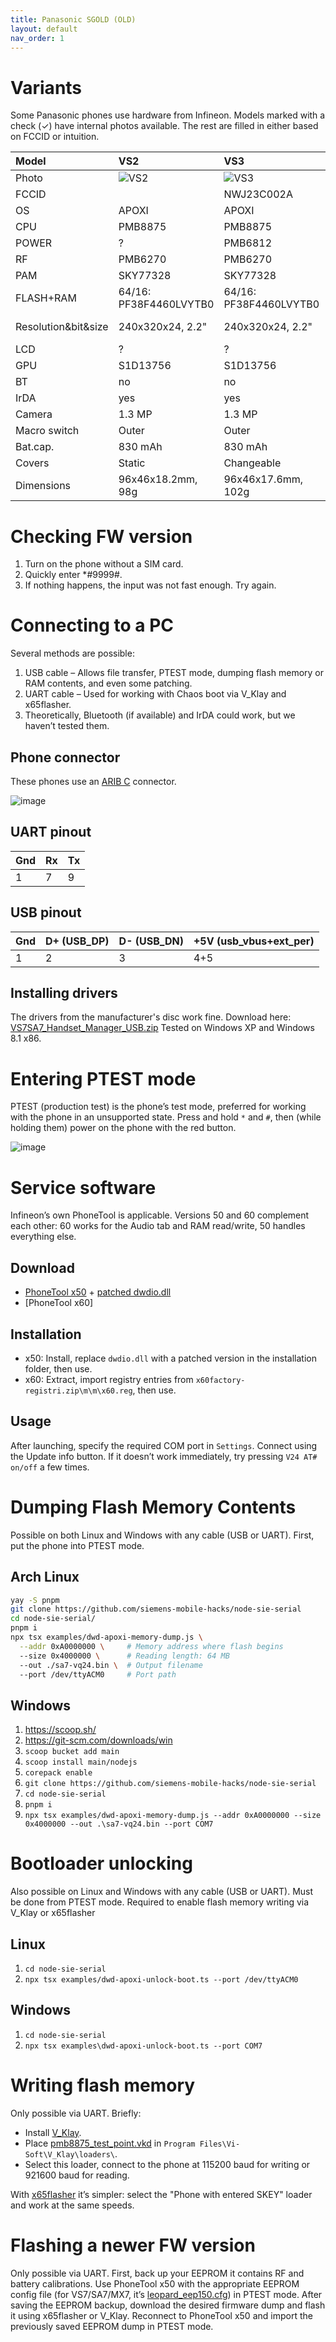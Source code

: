```yaml
---
title: Panasonic SGOLD (OLD)
layout: default
nav_order: 1
---
```


# Variants
Some Panasonic phones use hardware from Infineon.
Models marked with a check (✓) have internal photos available. The rest are filled in either based on FCCID or intuition.

| Model | VS2 | VS3 | VS6 | VS7 ☑ | SA6 | SA7 ☑ | MX6 | MX7 |
|:--|:-- |:--|:--|:--|:--|:--|:--|:--|
| Photo | ![VS2](https://github.com/user-attachments/assets/3970d9d2-4997-4ee7-8199-1d242b6392e7) | ![VS3](https://github.com/user-attachments/assets/ea404699-12d5-45ac-88ef-e393aec35ee6) | ![VS6](https://github.com/user-attachments/assets/4d3c0ff2-6613-404c-8da6-b133006e0809) | ![VS7](https://github.com/user-attachments/assets/a80d1aaa-0858-4a81-93bc-562fdc47fcb9) | ![SA6](https://github.com/user-attachments/assets/ff238909-d572-4393-bad6-182b5c3ea40d) | ![SA7](https://github.com/user-attachments/assets/d55911c1-6170-47ae-98e9-cea1379ba54e) | ![MX6](https://github.com/user-attachments/assets/c5c0cb63-464b-491d-8670-4e7391f54367) | ![MX7](https://github.com/user-attachments/assets/8267fd59-19ed-4d77-ba9c-67364800a314) |
| FCCID |  | NWJ23C002A |   | NWJ26C001A |   |   |   |   |
| OS | APOXI | APOXI | APOXI | APOXI | APOXI | APOXI | APOXI | APOXI |
| CPU | PMB8875 | PMB8875 | PMB8875 | PMB8875 | PMB8875 | PMB8875 | PMB8875 | PMB8875 |
| POWER | ? | PMB6812 | ? | PMB6811 | ? | PMB6811 | ? | PMB6811 |
| RF | PMB6270 | PMB6270 | PMB6270 | PMB6270 | PMB6270 | PMB6270 | PMB6270 | PMB6270 |
| PAM | SKY77328 | SKY77328 | SKY77328 | SKY77328 | SKY77328 | SKY77328 | SKY77328 | SKY77328 |
| FLASH+RAM | 64/16: PF38F4460LVYTB0 | 64/16: PF38F4460LVYTB0 | 64/16: PF38F4460LVYTB0 | 64/16: PF38F4460LVYTB0 | 64/16: PF38F4460LVYTB0 | 64/16: PF38F4460LVYTB0 | 64/16: PF38F4460LVYTB0 | 64/16: PF38F4460LVYTB0 |
| Resolution&bit&size | 240x320x24, 2.2" | 240x320x24, 2.2" | 240x320x24, 2.2" | 240x320x24, 2.5" & 96x64x12 | 240x320x24, 2.2" | 240x320x24, 2.5" & 96x64x12 | 240x320x24, 2.2" | 240x320x24, 2.5" & 96x64x12 |
| LCD | ? | ? | ? | ? | ? | ? | ? | ? |
| GPU | S1D13756 | S1D13756 | S1D13756 | S1D13756 | S1D13756 | S1D13756 | S1D13756 | S1D13756 |
| BT | no | no | PMB8761 | PMB8761 | no | PMB8761 | no | PMB8761 |
| IrDA | yes | yes | yes | yes | yes | yes | yes | yes |
| Camera | 1.3 MP | 1.3 MP | 2.0 MP | 2.0 MP | 1.3 MP | 2.0 MP | 1.3 MP | 2.0 MP |
| Macro switch | Outer | Outer | Inner | Inner | Outer | Inner | Outer | Inner |
| Bat.cap. | 830 mAh | 830 mAh | 830 mAh | 830 mAh | 1660 mAh | 1660 mAh | 1660 mAh | 1660 mAh |
| Covers | Static | Changeable | Static | Changeable | Static | Static | Changeable | Changeable |
| Dimensions | 96x46x18.2mm, 98g | 96x46x17.6mm, 102g | 96x46x21mm, 101g | 102x51x18.8mm, 113g | 96x47x25mm, 127g | 102x53x26mm, 140g | 96x46x26mm, 130g | 102x51x26mm, 144g |

# Checking FW version
1. Turn on the phone without a SIM card.
2. Quickly enter *#9999#.
3. If nothing happens, the input was not fast enough. Try again.

# Connecting to a PC
Several methods are possible:
1. USB cable – Allows file transfer, PTEST mode, dumping flash memory or RAM contents, and even some patching.
2. UART cable – Used for working with Chaos boot via V_Klay and x65flasher.
3. Theoretically, Bluetooth (if available) and IrDA could work, but we haven’t tested them.

## Phone connector
These phones use an [ARIB C](https://www.arib.or.jp/english/html/overview/doc/STD-T63V13_30/3_T12/ARIB-TR-T12/R99/27/A27A01-330.pdf) connector.

![image](https://github.com/user-attachments/assets/23028c6c-59e3-4a88-bace-2b53dcbf5321)

## UART pinout

| Gnd | Rx | Tx |
|:--|:--|:--|
| 1 | 7 | 9 |

## USB pinout

| Gnd | D+ (USB_DP) | D- (USB_DN) | +5V (usb_vbus+ext_per) |
|:--|:--|:--|:--| 
| 1 | 2 | 3 | 4+5 |

## Installing drivers
The drivers from the manufacturer's disc work fine. Download here: [VS7SA7_Handset_Manager_USB.zip](https://fw.fasoley.net/?file=panasonic/VS7SA7_Handset_Manager_USB.zip)
Tested on Windows XP and Windows 8.1 x86.

# Entering PTEST mode
PTEST (production test) is the phone’s test mode, preferred for working with the phone in an unsupported state.
Press and hold `*` and `#`, then (while holding them) power on the phone with the red button.

![image](https://github.com/user-attachments/assets/b32179f7-6506-4a3c-9c57-53b8aafaf066)

# Service software
Infineon’s own PhoneTool is applicable. Versions 50 and 60 complement each other: 60 works for the Audio tab and RAM read/write, 50 handles everything else.

## Download
- [PhoneTool x50](https://fw.fasoley.net/?file=panasonic/phonetool/PhoneTool%2050_setup.exe) + [patched dwdio.dll](https://fw.fasoley.net/?file=panasonic/phonetool/dwdio.dll)
- [PhoneTool x60]

## Installation
- x50: Install, replace `dwdio.dll` with a patched version in the installation folder, then use.
- x60: Extract, import registry entries from `x60factory-registri.zip\m\m\x60.reg`, then use.

## Usage
After launching, specify the required COM port in `Settings`.
Connect using the Update info button. If it doesn’t work immediately, try pressing `V24 AT# on/off` a few times.

# Dumping Flash Memory Contents
Possible on both Linux and Windows with any cable (USB or UART).
First, put the phone into PTEST mode.

## Arch Linux
```bash
yay -S pnpm
git clone https://github.com/siemens-mobile-hacks/node-sie-serial
cd node-sie-serial/
pnpm i
npx tsx examples/dwd-apoxi-memory-dump.js \
  --addr 0xA0000000 \     # Memory address where flash begins
  --size 0x4000000 \      # Reading length: 64 MB
  --out ./sa7-vq24.bin \  # Output filename
  --port /dev/ttyACM0     # Port path
```

## Windows
1. https://scoop.sh/
2. https://git-scm.com/downloads/win
3. `scoop bucket add main`
4. `scoop install main/nodejs`
5. `corepack enable`
6. `git clone https://github.com/siemens-mobile-hacks/node-sie-serial`
7. `cd node-sie-serial`
8. `pnpm i`
9. `npx tsx examples/dwd-apoxi-memory-dump.js --addr 0xA0000000 --size 0x4000000 --out .\sa7-vq24.bin --port COM7`

# Bootloader unlocking
Also possible on Linux and Windows with any cable (USB or UART).
Must be done from PTEST mode.
Required to enable flash memory writing via V_Klay or x65flasher

## Linux
1. `cd node-sie-serial`
2. `npx tsx examples/dwd-apoxi-unlock-boot.ts --port /dev/ttyACM0`

## Windows
1. `cd node-sie-serial`
2. `npx tsx examples\dwd-apoxi-unlock-boot.ts --port COM7`

# Writing flash memory
Only possible via UART.
Briefly: 
- Install [V_Klay](https://fw.fasoley.net/?file=panasonic/v_klay_setup.zip).
- Place [pmb8875_test_point.vkd](https://fw.fasoley.net/?file=panasonic/pmb8875_test_point.vkd) in `Program Files\Vi-Soft\V_Klay\loaders\`.
- Select this loader, connect to the phone at 115200 baud for writing or 921600 baud for reading.

With [x65flasher](https://fw.fasoley.net/?file=panasonic/x65Flasher-2103.rar)  it’s simpler: select the "Phone with entered SKEY" loader and work at the same speeds.

# Flashing a newer FW version
Only possible via UART.
First, back up your EEPROM it contains RF and battery calibrations. Use PhoneTool x50 with the appropriate EEPROM config file (for VS7/SA7/MX7, it’s [leopard_eep150.cfg](https://fw.fasoley.net/?file=panasonic/eeprom/leopard_eep150.cfg)) in PTEST mode. 
After saving the EEPROM backup, download the desired firmware dump and flash it using x65flasher or V_Klay.
Reconnect to PhoneTool x50 and import the previously saved EEPROM dump in PTEST mode.
